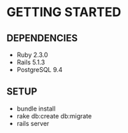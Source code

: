 # GETTING STARTED


## DEPENDENCIES

* Ruby 2.3.0
* Rails 5.1.3
* PostgreSQL 9.4

## SETUP

* bundle install
* rake db:create db:migrate
* rails server
